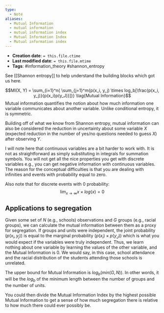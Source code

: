 ```yaml
---
type:
  - Note
aliases:
  - Mutual Information
  - mutual information
  - mutual information index
  - Mutual Information Index
  - Mutual information index
---
```


* **Creation date**: `= this.file.ctime`
* **Last modified date**: `= this.file.mtime`
* **Tags**: #information_theory #shannon_entropy 

See [[Shannon entropy]] to help understand the building blocks which got us here.

$$MI(X, Y) = \sum_{i=1}^n{ \sum_{j=1}^m{p(x_i, y_j) \times log_b[\frac{p(x_i, y_j)}{p(x_i)p(y_J)}]}} \tag{Mutual Information}$$
Mutual information quantifies the notion about how much information one variable communicates about another variable. Unlike conditional entropy, it is symmetric.

Building off of what we know from Shannon entropy, mutual information can also be considered the reduction in uncertainty about some variable $X$ (expected reduction in the number of yes/no questions needed to guess $X$) after observing $Y$.

I will note here that continuous variables are a bit harder to work with. It is not as straightforward as simply substituting in integrals for summation symbols. You will not get all the nice properties you get with discrete variables e.g., you can get negative information with continuous variables. The reason for the conceptual difficulties is that you are dealing with infinities and events with probability equal to zero.

Also note that for discrete events with 0 probability: $$\lim_{x\rightarrow\infty} x\times log(x) = 0 $$
## Applications to segregation

Given some set of $N$ (e.g., schools) observations and *G* groups (e.g., racial groups), we can calculate the mutual information between them as a proxy for segregation. If groups and units were independent, the joint probability ($p(x_i, y_j)$) is equal to the marginal probability ($p(x_i) \times p(y_J)$) which is what you would expect if the variables were truly independent. Thus, we learn nothing about one variable by learning the values of the other variable, and the Mutual Information is 0. We would say, in this case, school attendance and the racial distribution of the students attending those schools is unrelated.

The upper bound for Mutual Information is $log_b(min(G, N))$. In other words, it will be the $log_b$ of the minimum length between the number of groups and the number of units.

You could then divide the Mutual Information Index by the highest possible Mutual Information to get a sense of how much segregation there is relative to how much there could ever possibly be.